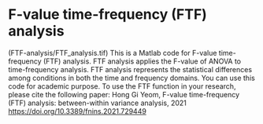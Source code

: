 # F-value time-frequency (FTF) analysis

(FTF-analysis/FTF_analysis.tif)
This is a Matlab code for F-value time-frequency (FTF) analysis. FTF analysis applies the F-value of ANOVA to time-frequency analysis. FTF analysis represents the statistical differences among conditions in both the time and frequency domains.
You can use this code for academic purpose.
To use the FTF function in your research, please cite the following paper:
Hong Gi Yeom, F-value time-frequency (FTF) analysis: between-within variance analysis, 2021
https://doi.org/10.3389/fnins.2021.729449
